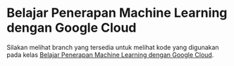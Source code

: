 # Belajar Penerapan Machine Learning dengan Google Cloud
Silakan melihat branch yang tersedia untuk melihat kode yang digunakan pada kelas [Belajar Penerapan Machine Learning dengan Google Cloud](https://www.dicoding.com/academies/658).